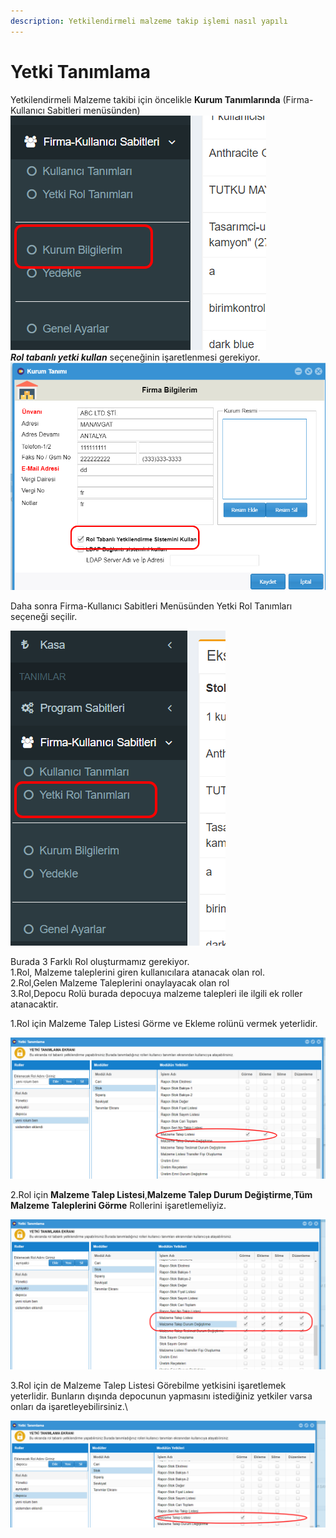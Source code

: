 ```yaml
---
description: Yetkilendirmeli malzeme takip işlemi nasıl yapılı
---
```


# Yetki Tanımlama

Yetkilendirmeli Malzeme takibi için öncelikle **Kurum Tanımlarında** (Firma-Kullanıcı Sabitleri menüsünden)\
![](<../../.gitbook/assets/image (86).png>)\
_**Rol tabanlı yetki kullan**_ seçeneğinin işaretlenmesi gerekiyor. \
![](<../../.gitbook/assets/image (34).png>)

Daha sonra Firma-Kullanıcı Sabitleri Menüsünden Yetki Rol Tanımları seçeneği seçilir.&#x20;

![](<../../.gitbook/assets/image (91).png>)

Burada 3 Farklı Rol oluşturmamız gerekiyor. \
1.Rol, Malzeme taleplerini giren kullanıcılara atanacak olan rol.\
2.Rol,Gelen Malzeme Taleplerini onaylayacak olan rol \
3.Rol,Depocu Rolü burada depocuya malzeme talepleri ile ilgili ek roller atanacaktir.

1.Rol için Malzeme Talep Listesi Görme ve Ekleme rolünü vermek yeterlidir.&#x20;

![](<../../.gitbook/assets/image (83).png>)

2.Rol için **Malzeme Talep Listesi**,**Malzeme Talep Durum Değiştirme**,**Tüm Malzeme Taleplerini Görme** Rollerini işaretlemeliyiz.

![](<../../.gitbook/assets/image (9).png>)

3.Rol için de Malzeme Talep Listesi Görebilme yetkisini işaretlemek yeterlidir. Bunların dışında depocunun yapmasını istediğiniz yetkiler varsa onları da işaretleyebilirsiniz.\


![](<../../.gitbook/assets/image (89).png>)
